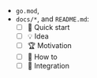 - `go.mod`,
- `docs/*`, and `README.md`:
    - [ ] 🛫 Quick start
    - [ ] 💡 Idea
    - [ ] 🏆 Motivation
    - [ ] 🤼‍ How to
    - [ ] 🛬 Integration

